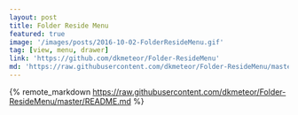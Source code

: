 ```yaml
---
layout: post
title: Folder Reside Menu
featured: true
image: '/images/posts/2016-10-02-FolderResideMenu.gif'
tag: [view, menu, drawer]
link: 'https://github.com/dkmeteor/Folder-ResideMenu'
md: 'https://raw.githubusercontent.com/dkmeteor/Folder-ResideMenu/master/README.md'
---
```


{% remote_markdown https://raw.githubusercontent.com/dkmeteor/Folder-ResideMenu/master/README.md %}